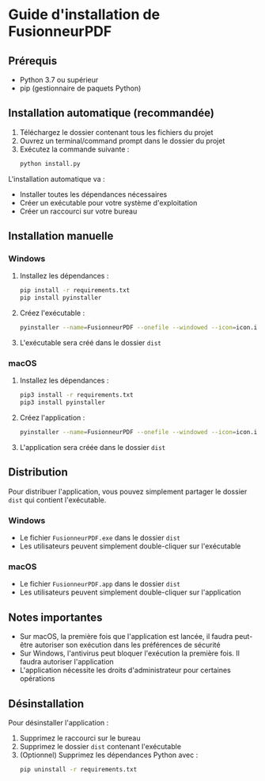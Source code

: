 # Guide d'installation de FusionneurPDF

## Prérequis

- Python 3.7 ou supérieur
- pip (gestionnaire de paquets Python)

## Installation automatique (recommandée)

1. Téléchargez le dossier contenant tous les fichiers du projet
2. Ouvrez un terminal/command prompt dans le dossier du projet
3. Exécutez la commande suivante :
   ```bash
   python install.py
   ```

L'installation automatique va :
- Installer toutes les dépendances nécessaires
- Créer un exécutable pour votre système d'exploitation
- Créer un raccourci sur votre bureau

## Installation manuelle

### Windows

1. Installez les dépendances :
   ```bash
   pip install -r requirements.txt
   pip install pyinstaller
   ```

2. Créez l'exécutable :
   ```bash
   pyinstaller --name=FusionneurPDF --onefile --windowed --icon=icon.ico --add-data=requirements.txt;. pdf_merger.py
   ```

3. L'exécutable sera créé dans le dossier `dist`

### macOS

1. Installez les dépendances :
   ```bash
   pip3 install -r requirements.txt
   pip3 install pyinstaller
   ```

2. Créez l'application :
   ```bash
   pyinstaller --name=FusionneurPDF --onefile --windowed --icon=icon.icns --add-data=requirements.txt:. pdf_merger.py
   ```

3. L'application sera créée dans le dossier `dist`

## Distribution

Pour distribuer l'application, vous pouvez simplement partager le dossier `dist` qui contient l'exécutable.

### Windows
- Le fichier `FusionneurPDF.exe` dans le dossier `dist`
- Les utilisateurs peuvent simplement double-cliquer sur l'exécutable

### macOS
- Le fichier `FusionneurPDF.app` dans le dossier `dist`
- Les utilisateurs peuvent simplement double-cliquer sur l'application

## Notes importantes

- Sur macOS, la première fois que l'application est lancée, il faudra peut-être autoriser son exécution dans les préférences de sécurité
- Sur Windows, l'antivirus peut bloquer l'exécution la première fois. Il faudra autoriser l'application
- L'application nécessite les droits d'administrateur pour certaines opérations

## Désinstallation

Pour désinstaller l'application :
1. Supprimez le raccourci sur le bureau
2. Supprimez le dossier `dist` contenant l'exécutable
3. (Optionnel) Supprimez les dépendances Python avec :
   ```bash
   pip uninstall -r requirements.txt
   ``` 